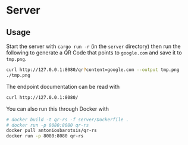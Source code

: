 # Server

## Usage

Start the server with `cargo run -r` (in the `server` directory) then run the following to generate
a QR Code that points to `google.com` and save it to `tmp.png`. 

```sh
curl http://127.0.0.1:8080/qr?content=google.com --output tmp.png
./tmp.png
```

The endpoint documentation can be read with

```sh
curl http://127.0.0.1:8080/
```

You can also run this through Docker with

```sh
# docker build -t qr-rs -f server/Dockerfile .
# docker run -p 8080:8080 qr-rs
docker pull antoniosbarotsis/qr-rs
docker run -p 8080:8080 qr-rs
```
